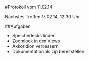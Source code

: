 #Protokoll vom 11.02.14

Nächstes Treffen 18.02.14, 12:30 Uhr

##Aufgaben
- Speicherlecks finden
- Zoomlock in den Views
- Akkoridion verbessern
- Dokumentation als zip bereitstellen
